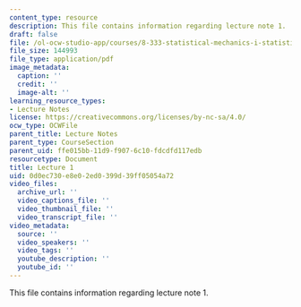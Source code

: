 ```yaml
---
content_type: resource
description: This file contains information regarding lecture note 1.
draft: false
file: /ol-ocw-studio-app/courses/8-333-statistical-mechanics-i-statistical-mechanics-of-particles-fall-2013/0d0ec730e8e02ed0399d39ff05054a72_MIT8_333F13_Lec1.pdf
file_size: 144993
file_type: application/pdf
image_metadata:
  caption: ''
  credit: ''
  image-alt: ''
learning_resource_types:
- Lecture Notes
license: https://creativecommons.org/licenses/by-nc-sa/4.0/
ocw_type: OCWFile
parent_title: Lecture Notes
parent_type: CourseSection
parent_uid: ffe015bb-11d9-f907-6c10-fdcdfd117edb
resourcetype: Document
title: Lecture 1
uid: 0d0ec730-e8e0-2ed0-399d-39ff05054a72
video_files:
  archive_url: ''
  video_captions_file: ''
  video_thumbnail_file: ''
  video_transcript_file: ''
video_metadata:
  source: ''
  video_speakers: ''
  video_tags: ''
  youtube_description: ''
  youtube_id: ''
---
```

This file contains information regarding lecture note 1.
